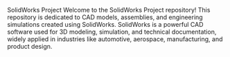 SolidWorks Project
Welcome to the SolidWorks Project repository! This repository is dedicated to CAD models, assemblies, and engineering simulations created using SolidWorks. SolidWorks is a powerful CAD software used for 3D modeling, simulation, and technical documentation, widely applied in industries like automotive, aerospace, manufacturing, and product design.
